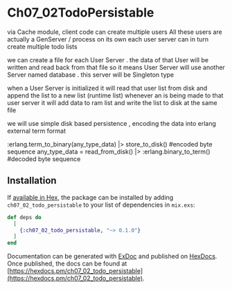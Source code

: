 # Ch07_02TodoPersistable

via Cache module, client code can create multiple users 
All these users are actually a GenServer / process on its own 
each user server can in turn create multiple todo lists 

we can create a file for each User Server . the data of that User will be written and read back from that file 
so it means User Server will use another Server named database . this server will be Singleton type 

when a User Server is initialized it will read that user list from disk and append the list to a new list (runtime list) 
whenever an is being made to that user server it will add data to ram list and write the list to disk at the same file 

we will use simple disk based persistence , encoding the data into erlang external term format

:erlang.term_to_binary(any_type_data) |> store_to_disk()     #encoded byte sequence 
any_type_data = read_from_disk() |> :erlang.binary_to_term() #decoded byte sequence 

## Installation

If [available in Hex](https://hex.pm/docs/publish), the package can be installed
by adding `ch07_02_todo_persistable` to your list of dependencies in `mix.exs`:

```elixir
def deps do
  [
    {:ch07_02_todo_persistable, "~> 0.1.0"}
  ]
end
```

Documentation can be generated with [ExDoc](https://github.com/elixir-lang/ex_doc)
and published on [HexDocs](https://hexdocs.pm). Once published, the docs can
be found at [https://hexdocs.pm/ch07_02_todo_persistable](https://hexdocs.pm/ch07_02_todo_persistable).

